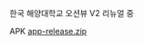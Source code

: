 한국 해양대학교 오션뷰 V2 리뉴얼 중

APK [app-release.zip](https://github.com/Project-Dolphin/Dolphin_V2/files/10722575/app-release.zip)
